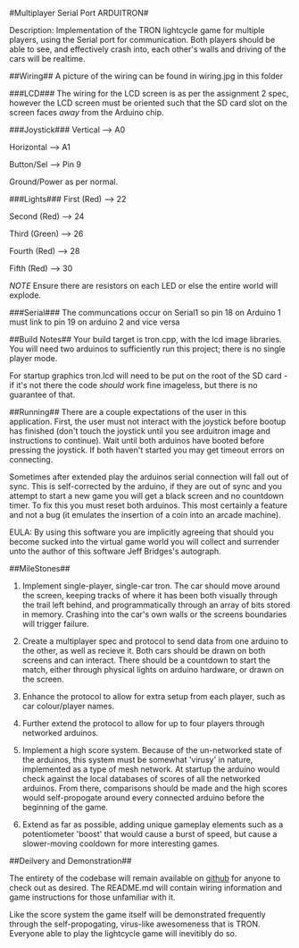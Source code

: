 #Multiplayer Serial Port ARDUITRON#

Description: Implementation of the TRON lightcycle game for multiple players, using the Serial port for communication. Both players should be able to see, and effectively crash into, each other's walls and driving of the cars will be realtime.

##Wiring##
A picture of the wiring can be found in wiring.jpg in this folder

###LCD###
The wiring for the LCD screen is as per the assignment 2 spec, however the LCD screen must be oriented such that the SD card slot on the screen faces *away* from the Arduino chip. 

###Joystick###
Vertical --> A0

Horizontal --> A1

Button/Sel --> Pin 9

Ground/Power as per normal.

###Lights###
First (Red) --> 22

Second (Red) --> 24

Third (Green) --> 26

Fourth (Red) --> 28

Fifth (Red) --> 30

*NOTE* Ensure there are resistors on each LED or else the entire world will explode. 

###Serial###
The communcations occur on Serial1 so pin 18 on Arduino 1 must link to pin 19 on arduino 2 and vice versa

##Build Notes##
Your build target is tron.cpp, with the lcd image libraries. You will need two arduinos to sufficiently run this project; there is no single player mode.

For startup graphics tron.lcd will need to be put on the root of the SD card - if it's not there the code *should* work fine imageless, but there is no guarantee of that.

##Running##
There are a couple expectations of the user in this application. First, the user must not interact with the joystick before bootup has finished (don't touch the joystick until you see arduitron image and instructions to continue). Wait until both arduinos have booted before pressing the joystick. If both haven't started you may get timeout errors on connecting.

Sometimes after extended play the arduinos serial connection will fall out of sync. This is self-corrected by the arduino, if they are out of sync and you attempt to start a new game you will get a black screen and no countdown timer. To fix this you must reset both arduinos. This most certainly a feature and not a bug (it emulates the insertion of a coin into an arcade machine).

EULA: By using this software you are implicitly agreeing that should you become sucked into the virtual game world you will collect and surrender unto the author of this software Jeff Bridges's autograph.

##MileStones##
1. Implement single-player, single-car tron. The car should move around the screen, keeping tracks of where it has been both visually through the trail left behind, and programmatically through an array of bits stored in memory. Crashing into the car's own walls or the screens boundaries will trigger failure.

2. Create a multiplayer spec and protocol to send data from one arduino to the other, as well as recieve it. Both cars should be drawn on both screens and can interact. There should be a countdown to start the match, either through physical lights on arduino hardware, or drawn on the screen.

3. Enhance the protocol to allow for extra setup from each player, such as car colour/player names.

4. Further extend the protocol to allow for up to four players through networked arduinos.

5. Implement a high score system. Because of the un-networked state of the arduinos, this system must be somewhat 'virusy' in nature, implemented as a type of mesh network. At startup the arduino would check against the local databases of scores of all the networked arduinos. From there, comparisons should be made and the high scores would self-propogate around every connected arduino before the beginning of the game.

6. Extend as far as possible, adding unique gameplay elements such as a potentiometer 'boost' that would cause a burst of speed, but cause a slower-moving cooldown for more interesting games.

##Deilvery and Demonstration##

The entirety of the codebase will remain available on [github](https://github.com/Ebonwumon/arduitron) for anyone to check out as desired. The README.md will contain wiring information and game instructions for those unfamiliar with it.

Like the score system the game itself will be demonstrated frequently through the self-propogating, virus-like awesomeness that is TRON. Everyone able to play the lightcycle game will inevitibly do so.
